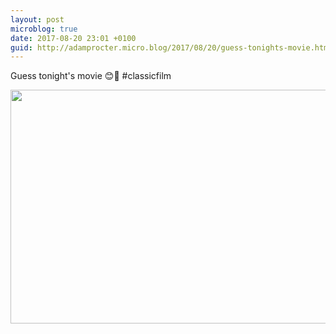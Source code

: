 ```yaml
---
layout: post
microblog: true
date: 2017-08-20 23:01 +0100
guid: http://adamprocter.micro.blog/2017/08/20/guess-tonights-movie.html
---
```

Guess tonight's movie 😊🥊 #classicfilm

<img src="http://discursive.adamprocter.co.uk/uploads/2017/50c9d58374.jpg" width="600" height="374" />
